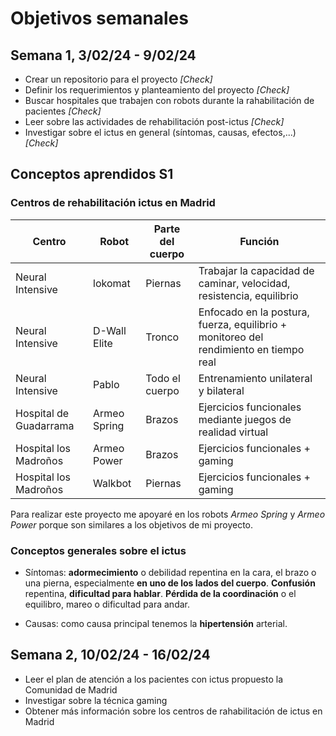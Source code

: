 # Objetivos semanales

## Semana 1, 3/02/24 - 9/02/24

* Crear un repositorio para el proyecto *[Check]*
* Definir los requerimientos y planteamiento del proyecto *[Check]*
* Buscar hospitales que trabajen con robots durante la rahabilitación de pacientes *[Check]*
* Leer sobre las actividades de rehabilitación post-ictus *[Check]*
* Investigar sobre el ictus en general (síntomas, causas, efectos,...) *[Check]*

## Conceptos aprendidos S1

### Centros de rehabilitación ictus en Madrid

| Centro | Robot | Parte del cuerpo | Función |
| - | - | - | - |
| Neural Intensive | lokomat | Piernas | Trabajar la capacidad de caminar, velocidad, resistencia, equilibrio |
| Neural Intensive | D-Wall Elite | Tronco | Enfocado en la postura, fuerza, equilibrio + monitoreo del rendimiento en tiempo real |
| Neural Intensive | Pablo | Todo el cuerpo | Entrenamiento unilateral y bilateral |
| Hospital de Guadarrama | Armeo Spring | Brazos | Ejercicios funcionales mediante juegos de realidad virtual |
| Hospital los Madroños | Armeo Power | Brazos | Ejercicios funcionales + gaming |
| Hospital los Madroños | Walkbot | Piernas | Ejercicios funcionales + gaming |

Para realizar este proyecto me apoyaré en los robots *Armeo Spring* y *Armeo Power* porque son similares a los objetivos de mi proyecto.

### Conceptos generales sobre el ictus

- Síntomas: **adormecimiento** o debilidad repentina en la cara, el brazo o una pierna, especialmente **en uno de los lados del cuerpo**. **Confusión** repentina, **dificultad para hablar**. **Pérdida de la coordinación** o el equilibro, mareo o dificultad para andar.

- Causas: como causa principal tenemos la **hipertensión** arterial.


## Semana 2, 10/02/24 - 16/02/24

* Leer el plan de atención a los pacientes con ictus propuesto la Comunidad de Madrid
* Investigar sobre la técnica gaming
* Obtener más información sobre los centros de rahabilitación de ictus en Madrid
